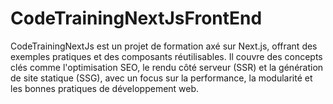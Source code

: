 # CodeTrainingNextJsFrontEnd
 CodeTrainingNextJs est un projet de formation axé sur Next.js, offrant des exemples pratiques et des composants réutilisables. Il couvre des concepts clés comme l'optimisation SEO, le rendu côté serveur (SSR) et la génération de site statique (SSG), avec un focus sur la performance, la modularité et les bonnes pratiques de développement web.
